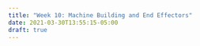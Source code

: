 ```yaml
---
title: "Week 10: Machine Building and End Effectors"
date: 2021-03-30T13:55:15-05:00
draft: true
---
```


